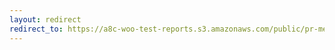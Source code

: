 ```yaml
---
layout: redirect
redirect_to: https://a8c-woo-test-reports.s3.amazonaws.com/public/pr-merge/36601/api/index.html
---
```

